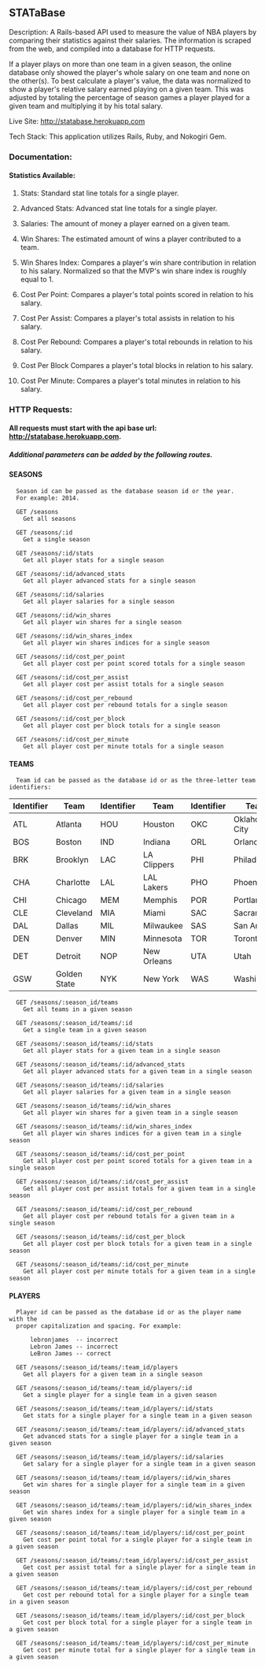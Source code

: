 ## STATaBase

Description: A Rails-based API used to measure the value of NBA players by comparing their statistics against their salaries. The information is scraped from the web, and compiled into a database for HTTP requests.

If a player plays on more than one team in a given season, the online database only showed the player's whole salary on one team and none on the other(s). To best calculate a player's value, the data was normalized to show a player's relative salary earned playing on a given team. This was adjusted by totaling the percentage of season games a player played for a given team and multiplying it by his total salary.

Live Site: http://statabase.herokuapp.com

Tech Stack: This application utilizes Rails, Ruby, and Nokogiri Gem.

### Documentation:

#### Statistics Available:

1. Stats:
  Standard stat line totals for a single player.

2. Advanced Stats:
  Advanced stat line totals for a single player.

3. Salaries:
  The amount of money a player earned on a given team.

4. Win Shares:
  The estimated amount of wins a player contributed to a team.

5. Win Shares Index:
  Compares a player's win share contribution in relation to his salary.
  Normalized so that the MVP's win share index is roughly equal to 1.

6. Cost Per Point:
  Compares a player's total points scored in relation to his salary.

7. Cost Per Assist:
  Compares a player's total assists in relation to his salary.

8. Cost Per Rebound:
  Compares a player's total rebounds in relation to his salary.

9. Cost Per Block
  Compares a player's total blocks in relation to his salary.

10. Cost Per Minute:
  Compares a player's total minutes in relation to his salary.

### HTTP Requests:

#### All requests must start with the api base url: http://statabase.herokuapp.com.
##### Additional parameters can be added by the following routes.

#### SEASONS

      Season id can be passed as the database season id or the year.
      For example: 2014.

      GET /seasons
        Get all seasons

      GET /seasons/:id
        Get a single season

      GET /seasons/:id/stats
        Get all player stats for a single season

      GET /seasons/:id/advanced_stats
        Get all player advanced stats for a single season

      GET /seasons/:id/salaries
        Get all player salaries for a single season

      GET /seasons/:id/win_shares
        Get all player win shares for a single season

      GET /seasons/:id/win_shares_index
        Get all player win shares indices for a single season

      GET /seasons/:id/cost_per_point
        Get all player cost per point scored totals for a single season

      GET /seasons/:id/cost_per_assist
        Get all player cost per assist totals for a single season

      GET /seasons/:id/cost_per_rebound
        Get all player cost per rebound totals for a single season

      GET /seasons/:id/cost_per_block
        Get all player cost per block totals for a single season

      GET /seasons/:id/cost_per_minute
        Get all player cost per minute totals for a single season

#### TEAMS

      Team id can be passed as the database id or as the three-letter team identifiers:

| Identifier | Team | Identifier | Team | Identifier | Team |
| ---------- | ---- | ---------- | ---- | ---------- | ---- |
| ATL | Atlanta | HOU | Houston | OKC | Oklahoma City |         
| BOS | Boston | IND | Indiana | ORL | Orlando |               
| BRK | Brooklyn | LAC | LA Clippers | PHI | Philadelphia |                
| CHA | Charlotte | LAL | LAL Lakers | PHO | Phoenix |             
| CHI | Chicago | MEM | Memphis | POR | Portland |                   
| CLE | Cleveland | MIA | Miami | SAC | Sacramento |               
| DAL | Dallas | MIL | Milwaukee | SAS | San Antonio |                 
| DEN | Denver | MIN | Minnesota | TOR | Toronto |                
| DET | Detroit | NOP | New Orleans | UTA | Utah |                  
| GSW | Golden State | NYK | New York | WAS | Washington |              

      GET /seasons/:season_id/teams
        Get all teams in a given season

      GET /seasons/:season_id/teams/:id
        Get a single team in a given season

      GET /seasons/:season_id/teams/:id/stats
        Get all player stats for a given team in a single season

      GET /seasons/:season_id/teams/:id/advanced_stats
        Get all player advanced stats for a given team in a single season

      GET /seasons/:season_id/teams/:id/salaries
        Get all player salaries for a given team in a single season

      GET /seasons/:season_id/teams/:id/win_shares
        Get all player win shares for a given team in a single season

      GET /seasons/:season_id/teams/:id/win_shares_index
        Get all player win shares indices for a given team in a single season

      GET /seasons/:season_id/teams/:id/cost_per_point
        Get all player cost per point scored totals for a given team in a single season

      GET /seasons/:season_id/teams/:id/cost_per_assist
        Get all player cost per assist totals for a given team in a single season

      GET /seasons/:season_id/teams/:id/cost_per_rebound
        Get all player cost per rebound totals for a given team in a single season

      GET /seasons/:season_id/teams/:id/cost_per_block
        Get all player cost per block totals for a given team in a single season

      GET /seasons/:season_id/teams/:id/cost_per_minute
        Get all player cost per minute totals for a given team in a single season

#### PLAYERS

      Player id can be passed as the database id or as the player name with the
      proper capitalization and spacing. For example:

          lebronjames  -- incorrect
          Lebron James -- incorrect
          LeBron James -- correct

      GET /seasons/:season_id/teams/:team_id/players
        Get all players for a given team in a single season

      GET /seasons/:season_id/teams/:team_id/players/:id
        Get a single player for a single team in a given season

      GET /seasons/:season_id/teams/:team_id/players/:id/stats
        Get stats for a single player for a single team in a given season

      GET /seasons/:season_id/teams/:team_id/players/:id/advanced_stats
        Get advanced stats for a single player for a single team in a given season

      GET /seasons/:season_id/teams/:team_id/players/:id/salaries
        Get salary for a single player for a single team in a given season

      GET /seasons/:season_id/teams/:team_id/players/:id/win_shares
        Get win shares for a single player for a single team in a given season

      GET /seasons/:season_id/teams/:team_id/players/:id/win_shares_index
        Get win shares index for a single player for a single team in a given season

      GET /seasons/:season_id/teams/:team_id/players/:id/cost_per_point
        Get cost per point total for a single player for a single team in a given season

      GET /seasons/:season_id/teams/:team_id/players/:id/cost_per_assist
        Get cost per assist total for a single player for a single team in a given season

      GET /seasons/:season_id/teams/:team_id/players/:id/cost_per_rebound
        Get cost per rebound total for a single player for a single team in a given season

      GET /seasons/:season_id/teams/:team_id/players/:id/cost_per_block
        Get cost per block total for a single player for a single team in a given season

      GET /seasons/:season_id/teams/:team_id/players/:id/cost_per_minute
        Get cost per minute total for a single player for a single team in a given season
